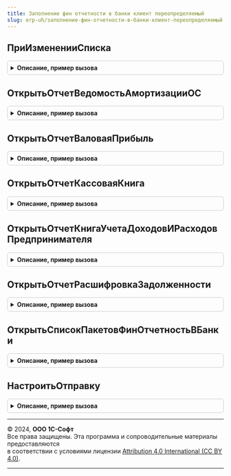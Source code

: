 ```yaml
---
title: Заполнение фин отчетности в банки клиент переопределяемый
slug: erp-uh/заполнение-фин-отчетности-в-банки-клиент-переопределяемый
---
```



## ПриИзмененииСписка
<details style="margin: 1em 0; padding: 0.5em; border: 1px solid #ccc; border-radius: 6px;">

<summary style="font-weight: bold; cursor: pointer;">Описание, пример вызова</summary>

```bsl

// Отрабатывает изменение в форме списка.
// При использовании отдельного интерфейсного решения по работе с помеченными на удаление объектами.
//
// Параметры:
//   Форма       - ФормаКлиентскогоПриложения - форма, в которой производится настройка.
//   Элемент     - ТаблицаФормы - настраиваемая таблица.
//
Процедура ПриИзмененииСписка(Форма, Элемент) Экспорт
```

Пример вызова
```bsl
ЗаполнениеФинОтчетностиВБанкиКлиентПереопределяемый.ПриИзмененииСписка(Форма, Элемент) 
```
</details>

## ОткрытьОтчетВедомостьАмортизацииОС
<details style="margin: 1em 0; padding: 0.5em; border: 1px solid #ccc; border-radius: 6px;">

<summary style="font-weight: bold; cursor: pointer;">Описание, пример вызова</summary>

```bsl

// Открывает форму отчета-ведомости по ОС.
//
// Параметры:
//  ПараметрыОтчета - Структура - см. ЗаполнениеФинОтчетностиВБанки.ПараметрыОтчетаВедомостьАмортизацииОС()
//  ФормаВладелец - ФормаУправляемогоПриложения - форма документа ФинОтчетВБанк.
//
Процедура ОткрытьОтчетВедомостьАмортизацииОС(ПараметрыОтчета, ФормаВладелец) Экспорт
```

Пример вызова
```bsl
ЗаполнениеФинОтчетностиВБанкиКлиентПереопределяемый.ОткрытьОтчетВедомостьАмортизацииОС(ПараметрыОтчета, ФормаВладелец) 
```
</details>

## ОткрытьОтчетВаловаяПрибыль
<details style="margin: 1em 0; padding: 0.5em; border: 1px solid #ccc; border-radius: 6px;">

<summary style="font-weight: bold; cursor: pointer;">Описание, пример вызова</summary>

```bsl

// Открывает форму отчета по валовой прибыли.
//
// Параметры:
//  ПараметрыОтчета - Структура - см. ЗаполнениеФинОтчетностиВБанки.ПараметрыОтчетаВаловаяПрибыль()
//  ФормаВладелец - ФормаУправляемогоПриложения - форма документа ФинОтчетВБанк.
//
Процедура ОткрытьОтчетВаловаяПрибыль(ПараметрыОтчета, ФормаВладелец) Экспорт
```

Пример вызова
```bsl
ЗаполнениеФинОтчетностиВБанкиКлиентПереопределяемый.ОткрытьОтчетВаловаяПрибыль(ПараметрыОтчета, ФормаВладелец) 
```
</details>

## ОткрытьОтчетКассоваяКнига
<details style="margin: 1em 0; padding: 0.5em; border: 1px solid #ccc; border-radius: 6px;">

<summary style="font-weight: bold; cursor: pointer;">Описание, пример вызова</summary>

```bsl

// Формирует печатную форму "Кассовая книга".
//
// Параметры:
//  ПараметрыОтчета - Структура - см. ЗаполнениеФинОтчетностиВБанки.ПараметрыОтчетаКассоваяКнига()
//  ФормаВладелец - ФормаУправляемогоПриложения - форма документа ФинОтчетВБанк.
//
Процедура ОткрытьОтчетКассоваяКнига(ПараметрыОтчета, ФормаВладелец) Экспорт
```

Пример вызова
```bsl
ЗаполнениеФинОтчетностиВБанкиКлиентПереопределяемый.ОткрытьОтчетКассоваяКнига(ПараметрыОтчета, ФормаВладелец) 
```
</details>

## ОткрытьОтчетКнигаУчетаДоходовИРасходовПредпринимателя
<details style="margin: 1em 0; padding: 0.5em; border: 1px solid #ccc; border-radius: 6px;">

<summary style="font-weight: bold; cursor: pointer;">Описание, пример вызова</summary>

```bsl

// Открывает форму отчета Книга доходов и расходов предпринимателя.
//
// Параметры:
//  ПараметрыОтчета - Структура - см. ЗаполнениеФинОтчетностиВБанки.ПараметрыОтчетаКнигаУчетаДоходовИРасходовПредпринимателя()
//  ФормаВладелец - ФормаУправляемогоПриложения - форма документа ФинОтчетВБанк.
//
Процедура ОткрытьОтчетКнигаУчетаДоходовИРасходовПредпринимателя(ПараметрыОтчета, ФормаВладелец) Экспорт
```

Пример вызова
```bsl
ЗаполнениеФинОтчетностиВБанкиКлиентПереопределяемый.ОткрытьОтчетКнигаУчетаДоходовИРасходовПредпринимателя(ПараметрыОтчета, ФормаВладелец) 
```
</details>

## ОткрытьОтчетРасшифровкаЗадолженности
<details style="margin: 1em 0; padding: 0.5em; border: 1px solid #ccc; border-radius: 6px;">

<summary style="font-weight: bold; cursor: pointer;">Описание, пример вызова</summary>

```bsl

// Открывает форму отчета Расшифровка задолженности.
//
// Параметры:
//  ПараметрыОтчета - Структура - см. ЗаполнениеФинОтчетностиВБанки.ПараметрыОтчетаРасшифровкаЗадолженности()
//  ФормаВладелец - ФормаУправляемогоПриложения - форма документа ФинОтчетВБанк.
//
Процедура ОткрытьОтчетРасшифровкаЗадолженности(ПараметрыОтчета, ФормаВладелец) Экспорт
```

Пример вызова
```bsl
ЗаполнениеФинОтчетностиВБанкиКлиентПереопределяемый.ОткрытьОтчетРасшифровкаЗадолженности(ПараметрыОтчета, ФормаВладелец) 
```
</details>

## ОткрытьСписокПакетовФинОтчетностьВБанки
<details style="margin: 1em 0; padding: 0.5em; border: 1px solid #ccc; border-radius: 6px;">

<summary style="font-weight: bold; cursor: pointer;">Описание, пример вызова</summary>

```bsl

// Открывает форму списка пакетов фин.отчетности.
//
// Параметры:
//  ПараметрыКоманды - ПараметрыВыполненияКоманды - параметры обработчика команды.
//
Процедура ОткрытьСписокПакетовФинОтчетностьВБанки(ПараметрыКоманды) Экспорт
```

Пример вызова
```bsl
ЗаполнениеФинОтчетностиВБанкиКлиентПереопределяемый.ОткрытьСписокПакетовФинОтчетностьВБанки(ПараметрыКоманды) 
```
</details>

## НастроитьОтправку
<details style="margin: 1em 0; padding: 0.5em; border: 1px solid #ccc; border-radius: 6px;">

<summary style="font-weight: bold; cursor: pointer;">Описание, пример вызова</summary>

```bsl

// Открывает форму настройки периодической отправки пакетов отчетности в банки.
//
// Параметры:
//   Форма       - ФормаКлиентскогоПриложения - форма, из которой открывается настройка.
//   Банк        - ОпределяемыйТип.СправочникБанкиФинОтчетность - для какого банка настраивается периодичность.
//
Процедура НастроитьОтправку(Форма, Банк) Экспорт
```

Пример вызова
```bsl
ЗаполнениеФинОтчетностиВБанкиКлиентПереопределяемый.НастроитьОтправку(Форма, Банк) 
```
</details>

---

© 2024, **ООО 1С-Софт**  
Все права защищены. Эта программа и сопроводительные материалы предоставляются  
в соответствии с условиями лицензии [Attribution 4.0 International (CC BY 4.0)](https://creativecommons.org/licenses/by/4.0/legalcode).

---
